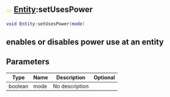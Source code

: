 ## ![shared](.gitbook/assets/shared.png) [Entity](./home/Entity):setUsesPower

```lua
void Entity:setUsesPower(mode)
```

enables or disables power use at an entity
------
## Parameters

| Type   | Name | Description | Optional |
| ------ | ---- | ----------- | -------: |
| boolean | mode | No description |  |

